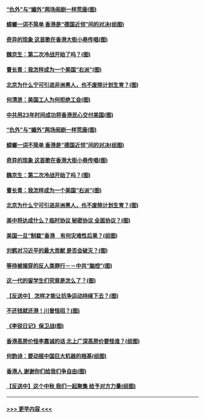 #### [“仇外”与“媚外”两场闹剧一样荒唐(图)](../pages/p4/907689.md?t=09181533) 
#### [蟑螂一词不简单 香港是“德国近邻”间的对决(组图)](../pages/p4/907618.md?t=09181533) 
#### [奇异的现象 这首歌在香港大街小巷传唱(图)](../pages/p4/907583.md?t=09181533) 
#### [魏京生：第二次冷战开始了吗？(图)](../pages/p4/907581.md?t=09181533) 
#### [曹长青：我怎样成为一个美国“右派”(图)](../pages/p4/907580.md?t=09181533) 
#### [北京为什么宁可引进非洲黑人，也不废除计划生育？(图)](../pages/p4/907577.md?t=09181533) 
#### [何清涟：美国工人为何拒绝工会(图)](../pages/p4/907701.md?t=09181533) 
#### [中共用23年时间成功将香港民心交付美国(图)](../pages/p4/907698.md?t=09181533) 
#### [“仇外”与“媚外”两场闹剧一样荒唐(图)](../pages/p4/907689.md?t=09181533) 
#### [蟑螂一词不简单 香港是“德国近邻”间的对决(组图)](../pages/p4/907618.md?t=09181533) 
#### [奇异的现象 这首歌在香港大街小巷传唱(图)](../pages/p4/907583.md?t=09181533) 
#### [魏京生：第二次冷战开始了吗？(图)](../pages/p4/907581.md?t=09181533) 
#### [曹长青：我怎样成为一个美国“右派”(图)](../pages/p4/907580.md?t=09181533) 
#### [北京为什么宁可引进非洲黑人，也不废除计划生育？(图)](../pages/p4/907577.md?t=09181533) 
#### [美中将达成什么？临时协议 秘密协议 全面协议？(图)](../pages/p4/907576.md?t=09181533) 
#### [美国一旦“制裁”香港　有何灾难性后果？(组图)](../pages/p4/907575.md?t=09181533) 
#### [刘鹤对习近平的最大贡献 是否会破灭？(图)](../pages/p4/907509.md?t=09181533) 
#### [等待被揭穿的反人类罪行－－中共“脑控”(图)](../pages/p4/907167.md?t=09181533) 
#### [这一代的留学生们究竟是怎么了？(图)](../pages/p4/907473.md?t=09181533) 
#### [【反送中】 怎样才能让抗争运动持续下去？(图)](../pages/p4/907466.md?t=09181533) 
#### [不还钱就还港！川普怪招？(图)](../pages/p4/907474.md?t=09181533) 
#### [《李锐日记》保卫战(图)](../pages/p4/907465.md?t=09181533) 
#### [香港高房价怪李嘉诚的话 北上广深高房价要怪谁？(组图)](../pages/p4/907471.md?t=09181533) 
#### [何韵诗：要动摇中国巨大机器的根基(组图)](../pages/p4/907469.md?t=09181533) 
#### [香港人 谢谢你们给我们争自由(图)](../pages/p4/907402.md?t=09181533) 
#### [【反送中】这个中秋 我们一起聚集 给予对方力量(组图)](../pages/p4/907401.md?t=09181533) 

----
#### [ >>> 更早内容 <<< ](../indexes/p4-earlier.md)
